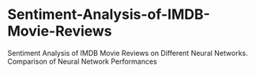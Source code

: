# Sentiment-Analysis-of-IMDB-Movie-Reviews
Sentiment Analysis of IMDB Movie Reviews on Different Neural Networks. Comparison of Neural Network Performances
